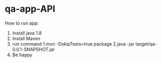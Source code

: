 # qa-app-API

How to run app:
  1. Install java 1.8
  2. Install Maven
  3. run command 1.mvn -DskipTests=true  package
                 2.java -jar target/qa-0.0.1-SNAPSHOT.jar
  4. Be happy  
